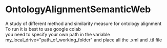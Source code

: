 # OntologyAlignmentSemanticWeb

A study of different method and similarity measure for ontology alignment
<br>
To run it is best to use google colab 
<br>
you need to specify your own path in the variable my_local_drive="path_of_working_folder" and place all the .xml and .ttl file 
